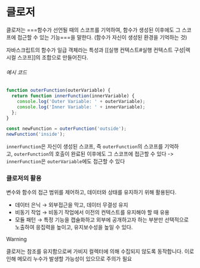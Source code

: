 # 클로저
클로저는 ===함수가 선언될 때의 스코프를 기억하여, 함수가 생성된 이후에도 그 스코프에 접근할 수 있는 기능===을 말한다. (함수가 자신이 생성된 환경을 기억하는 것)

자바스크립트의 함수가 일급 객체라는 특성과  [[실행 컨텍스트#실행 컨텍스트 구성|렉시컬 스코프]]의 조합으로 만들어진다.

###### 예시 코드

```javascript
function outerFunction(outerVariable) {
  return function innerFunction(innerVariable) {
    console.log('Outer Variable: ' + outerVariable);
    console.log('Inner Variable: ' + innerVariable);
  };
}

const newFunction = outerFunction('outside');
newFunction('inside');
```

`innerFunction`은 자신이 생성된 스코프, 즉 `outerFunction`의 스코프를 기억하고, `outerFunction`의 호출이 완료된 이후에도 그 스코프에 접근할 수 있다 -> `innerFunction`은 `outerVariable`에도 접근할 수 있다

### 클로저의 활용
변수와 함수의 접근 범위를 제어하고, 데이터와 상태를 유지하기 위해 활용된다.

- 데이터 은닉 → 외부접근을 막고, 데이터 무결성 유지
- 비동기 작업 → 비동기 작업에서 이전의 컨텍스트를 유지해야 할 때 유용
- 모듈 패턴 → 특정 기능을 캡슐화하고 외부에 공개하고자 하는 부분만 선택적으로 노출하여 응집력을 높이고, 유지보수성을 높일 수 있다.

>[!warning]
> 클로저는 참조를 유지함으로써 가비지 컬렉터에 의해 수집되지 않도록 동작합니다. 이로 인해 메모리 누수가 발생할 가능성이 있으므로 주의가 필요